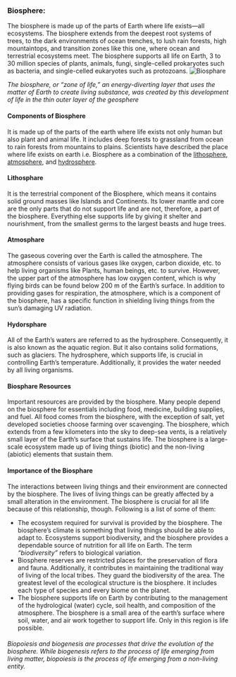 ### Biosphere:
 The biosphere is made up of the parts of Earth where life exists—all ecosystems. The biosphere extends from the deepest root systems of trees, to the dark environments of ocean trenches, to lush rain forests, high mountaintops, and transition zones like this one, where ocean and terrestrial ecosystems meet. The biosphere supports all life on Earth, 3 to 30 million species of plants, animals, fungi, single-celled prokaryotes such as bacteria, and single-celled eukaryotes such as protozoans. 
 ![Biosphare]()

 *The biosphere, or “zone of life,” an energy-diverting layer that uses the matter of Earth to create living substance, was created by this development of life in the thin outer layer of the geosphere*

 #### Components of Biosphere 

It is made up of the parts of the earth where life exists not only human but also plant and animal life. It includes deep forests to grassland from ocean to rain forests from mountains to plains. Scientists have described the place where life exists on earth i.e. Biosphere as a combination of the [lithosphere](), [atmosphere](), and [hydrosphere]().

#### Lithosphare
It is the terrestrial component of the Biosphere, which means it contains solid ground masses like Islands and Continents. Its lower mantle and core are the only parts that do not support life and are not, therefore, a part of the biosphere. Everything else supports life by giving it shelter and nourishment, from the smallest germs to the largest beasts and huge trees. 
#### Atmosphare
The gaseous covering over the Earth is called the atmosphere. The atmosphere consists of various gases like oxygen, carbon dioxide, etc. to help living organisms like Plants, human beings, etc. to survive. However, the upper part of the atmosphere has low oxygen content, which is why flying birds can be found below 200 m of the Earth’s surface. In addition to providing gases for respiration, the atmosphere, which is a component of the biosphere, has a specific function in shielding living things from the sun’s damaging UV radiation. 

#### Hydorsphare

All of the Earth’s waters are referred to as the hydrosphere. Consequently, it is also known as the aquatic region. But it also contains solid formations, such as glaciers. The hydrosphere, which supports life, is crucial in controlling Earth’s temperature. Additionally, it provides the water needed by all living organisms. 

#### Biosphare Resources
Important resources are provided by the biosphere. Many people depend on the biosphere for essentials including food, medicine, building supplies, and fuel.  All food comes from the biosphere, with the exception of salt, yet developed societies choose farming over scavenging. 
The biosphere, which extends from a few kilometers into the sky to deep-sea vents, is a relatively small layer of the Earth’s surface that sustains life. The biosphere is a large-scale ecosystem made up of living things (biotic) and the non-living (abiotic) elements that sustain them. 

#### Importance of the Biosphare

The interactions between living things and their environment are connected by the biosphere. The lives of living things can be greatly affected by a small alteration in the environment. The biosphere is crucial for all life because of this relationship, though. Following is a list of some of them: 
- The ecosystem required for survival is provided by the biosphere. The biosphere’s climate is something that living things should be able to adapt to. Ecosystems support biodiversity, and the biosphere provides a dependable source of nutrition for all life on Earth. The term *“biodiversity”* refers to biological variation. 
- Biosphere reserves are restricted places for the preservation of flora and fauna. Additionally, it contributes in maintaining the traditional way of living of the local tribes. They guard the biodiversity of the area. The greatest level of the ecological structure is the biosphere. It includes each type of species and every biome on the planet. 
- The biosphere supports life on Earth by contributing to the management of the hydrological (water) cycle, soil health, and composition of the atmosphere. The biosphere is a small area of the earth’s surface where soil, water, and air work together to support life. Only in this region is life possible. 

###### Biopoiesis and biogenesis are processes that drive the evolution of the biosphere. While biogenesis refers to the process of life emerging from living matter, biopoiesis is the process of life emerging from a non-living entity. 
